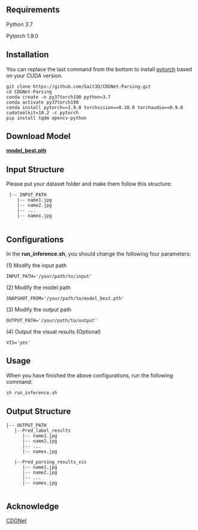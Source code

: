 ## Requirements

Python 3.7

Pytorch 1.9.0


## Installation
You can replace the last command from the bottom to install
[pytorch](https://pytorch.org/get-started/previous-versions/) 
based on your CUDA version.
```
git clone https://github.com/Gait3D/CDGNet-Parsing.git
cd CDGNet-Parsing
conda create -n py37torch190 python=3.7
conda activate py37torch190
conda install pytorch==1.9.0 torchvision==0.10.0 torchaudio==0.9.0 cudatoolkit=10.2 -c pytorch
pip install tqdm opencv-python
```


## Download Model

[**model_best.pth**](https://github.com/Gait3D/CDGNet-Parsing/releases/download/v0.1/model_best.pth)


## Input Structure

Please put your dataset folder and make them follow this structure:

   ```
    |-- INPUT_PATH
       |-- name1.jpg
       |-- name2.jpg
       |-- ...
       |-- namex.jpg
        
   ```

## Configurations
In the **run_inference.sh**, you should change the following four parameters:

(1) Modify the input path
```
INPUT_PATH='/your/path/to/input'
```

(2) Modify the model path
```
SNAPSHOT_FROM='/your/path/to/model_best.pth'
```

(3) Modify the output path
```
OUTPUT_PATH='/your/path/to/output'
```

(4) Output the visual results (Optional)
```
VIS='yes'
```


## Usage
When you have finished the above configurations, run the following command:
```bash
sh run_inference.sh
```


## Output Structure
   ```
   |-- OUTPUT_PATH
      |--Pred_label_results
         |-- name1.jpg
         |-- name2.jpg
         |-- ...
         |-- namex.jpg

      |--Pred_parsing_results_vis
         |-- name1.jpg
         |-- name2.jpg
         |-- ...
         |-- namex.jpg
      
   ```


## Acknowledge
[CDGNet](https://github.com/tjpulkl/CDGNet)






